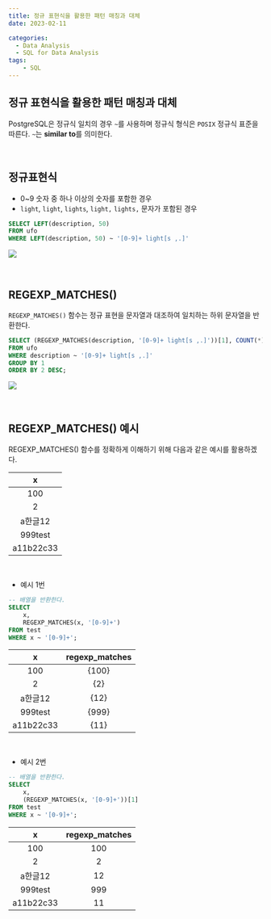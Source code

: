 ```yaml
---
title: 정규 표현식을 활용한 패턴 매칭과 대체
date: 2023-02-11

categories:
  - Data Analysis
  - SQL for Data Analysis
tags:
    - SQL
---
```


## 정규 표현식을 활용한 패턴 매칭과 대체
PostgreSQL은 정규식 일치의 경우 `~`를 사용하며 정규식 형식은 `POSIX` 정규식 표준을 따른다. `~`는 **similar to**를 의미한다.

<br>

## 정규표현식
- 0~9 숫자 중 하나 이상의 숫자를 포함한 경우
- `light`, `light`, `lights`, `light,` `lights,` 문자가 포함된 경우
```sql
SELECT LEFT(description, 50)
FROM ufo
WHERE LEFT(description, 50) ~ '[0-9]+ light[s ,.]'
```
![](https://velog.velcdn.com/images/ddoddo/post/61c763a9-6ad1-445c-9ce3-a7c82d3bf2d4/image.png)

<br>

## REGEXP_MATCHES()
`REGEXP_MATCHES()` 함수는 정규 표현을 문자열과 대조하여 일치하는 하위 문자열을 반환한다.
```sql
SELECT (REGEXP_MATCHES(description, '[0-9]+ light[s ,.]'))[1], COUNT(*)
FROM ufo
WHERE description ~ '[0-9]+ light[s ,.]'
GROUP BY 1
ORDER BY 2 DESC;
```
![](https://velog.velcdn.com/images/ddoddo/post/33e58e7b-144c-4500-961b-fe7a5e8c33cb/image.png)

<br>

## REGEXP_MATCHES() 예시
REGEXP_MATCHES() 함수를 정확하게 이해하기 위해 다음과 같은 예시를 활용하겠다.

|x|
|:---:|
|100|
|2|
|a한글12|
|999test|
|a11b22c33|

<br>

- 예시 1번
```sql
-- 배열을 반환한다.
SELECT
	x,
    REGEXP_MATCHES(x, '[0-9]+')
FROM test
WHERE x ~ '[0-9]+';
```

|x|regexp_matches|
|:---:|:---:|
|100|{100}|
|2|{2}|
|a한글12|{12}|
|999test|{999}|
|a11b22c33|{11}|

<br>

- 예시 2번
```sql
-- 배열을 반환한다.
SELECT
	x,
    (REGEXP_MATCHES(x, '[0-9]+'))[1]
FROM test
WHERE x ~ '[0-9]+';
```

|x|regexp_matches|
|:---:|:---:|
|100|100|
|2|2|
|a한글12|12|
|999test|999|
|a11b22c33|11|
